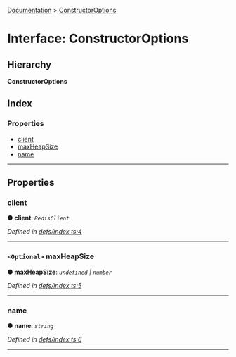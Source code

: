 [Documentation](../README.md) > [ConstructorOptions](../interfaces/constructoroptions.md)

# Interface: ConstructorOptions

## Hierarchy

**ConstructorOptions**

## Index

### Properties

* [client](constructoroptions.md#client)
* [maxHeapSize](constructoroptions.md#maxheapsize)
* [name](constructoroptions.md#name)

---

## Properties

<a id="client"></a>

###  client

**● client**: *`RedisClient`*

*Defined in [defs/index.ts:4](https://github.com/badbatch/cachemap/blob/4e23125/packages/redis/src/defs/index.ts#L4)*

___
<a id="maxheapsize"></a>

### `<Optional>` maxHeapSize

**● maxHeapSize**: *`undefined` \| `number`*

*Defined in [defs/index.ts:5](https://github.com/badbatch/cachemap/blob/4e23125/packages/redis/src/defs/index.ts#L5)*

___
<a id="name"></a>

###  name

**● name**: *`string`*

*Defined in [defs/index.ts:6](https://github.com/badbatch/cachemap/blob/4e23125/packages/redis/src/defs/index.ts#L6)*

___

